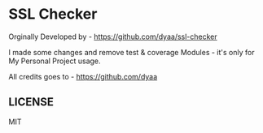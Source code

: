 # SSL Checker

Orginally Developed by - <https://github.com/dyaa/ssl-checker>

I made some changes and remove test & coverage Modules - it's only for My Personal Project usage.

All credits goes to - <https://github.com/dyaa>

## LICENSE

MIT
